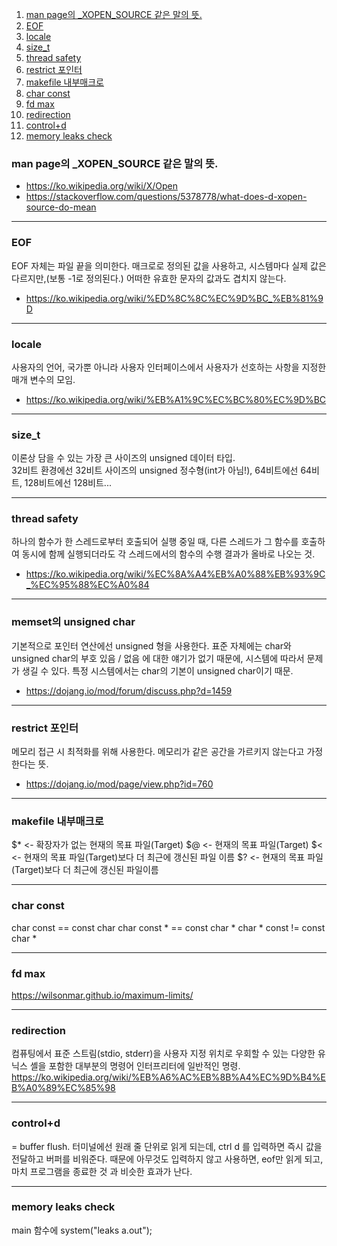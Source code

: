 1. [man page의 \_XOPEN_SOURCE 같은 말의 뜻.](#man-page의-\_xopen_source-같은-말의-뜻.)
2. [EOF](#eof)
3. [locale](#locale)
4. [size_t](#size_t)
5. [thread safety](#thread-safety)
6. [restrict 포인터](#restrict-포인터)
7. [makefile 내부매크로](makefile-내부매크로)
8. [char const](#char-const)
9. [fd max](#fd-max)
10. [redirection](#redirection)
11. [control+d](#control+d)
12. [memory leaks check](#memory-leaks-check)

### man page의 \_XOPEN_SOURCE 같은 말의 뜻.
- https://ko.wikipedia.org/wiki/X/Open
- https://stackoverflow.com/questions/5378778/what-does-d-xopen-source-do-mean
---
### EOF
EOF 자체는 파일 끝을 의미한다. 매크로로 정의된 값을 사용하고, 시스템마다 실제 값은 다르지만,(보통 -1로 정의된다.) 어떠한 유효한 문자의 값과도 겹치지 않는다.
- https://ko.wikipedia.org/wiki/%ED%8C%8C%EC%9D%BC_%EB%81%9D
---
### locale
사용자의 언어, 국가뿐 아니라 사용자 인터페이스에서 사용자가 선호하는 사항을 지정한 매개 변수의 모임.
- https://ko.wikipedia.org/wiki/%EB%A1%9C%EC%BC%80%EC%9D%BC
---
### size_t
이론상 담을 수 있는 가장 큰 사이즈의 unsigned 데이터 타입.<br>
32비트 환경에선 32비트 사이즈의 unsigned 정수형(int가 아님!), 64비트에선 64비트, 128비트에선 128비트...

---
### thread safety
하나의 함수가 한 스레드로부터 호출되어 실행 중일 때, 다른 스레드가 그 함수를 호출하여 동시에 함께 실행되더라도 각 스레드에서의 함수의 수행 결과가 올바로 나오는 것.
- https://ko.wikipedia.org/wiki/%EC%8A%A4%EB%A0%88%EB%93%9C_%EC%95%88%EC%A0%84
---
### memset의 unsigned char
기본적으로 포인터 연산에선 unsigned 형을 사용한다. 표준 자체에는 char와 unsigned char의 부호 있음 / 없음 에 대한 얘기가 없기 때문에, 시스템에 따라서 문제가 생길 수 있다.
특정 시스템에서는 char의 기본이 unsigned char이기 때문.
- https://dojang.io/mod/forum/discuss.php?d=1459
---
### restrict 포인터
메모리 접근 시 최적화를 위해 사용한다. 메모리가 같은 공간을 가르키지 않는다고 가정한다는 뜻.
- https://dojang.io/mod/page/view.php?id=760
---
### makefile 내부매크로
$* <- 확장자가 없는 현재의 목표 파일(Target)
$@ <- 현재의 목표 파일(Target)
$< <- 현재의 목표 파일(Target)보다 더 최근에 갱신된 파일 이름
$? <- 현재의 목표 파일(Target)보다 더 최근에 갱신된 파일이름

---
### char const
char const == const char
char const * == const char *
char * const != const char *

---
### fd max
https://wilsonmar.github.io/maximum-limits/

---
### redirection
컴퓨팅에서 표준 스트림(stdio, stderr)을 사용자 지정 위치로 우회할 수 있는 다양한 유닉스 셸을 포함한 대부분의 명령어 인터프리터에 일반적인 명령.
https://ko.wikipedia.org/wiki/%EB%A6%AC%EB%8B%A4%EC%9D%B4%EB%A0%89%EC%85%98

---
### control+d
= buffer flush. 터미널에선 원래 줄 단위로 읽게 되는데, ctrl d 를 입력하면 즉시 값을 전달하고 버퍼를 비워준다. 때문에 아무것도 입력하지 않고 사용하면, eof만 읽게 되고, 마치 프로그램을 종료한 것 과 비슷한 효과가 난다.

---
### memory leaks check
main 함수에 system("leaks a.out");

